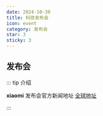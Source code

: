 ```yaml
---
date: 2024-10-30
title: 科技发布会
icon: event
category: 发布会
star: 3
sticky: 3
---
```


## 发布会

::: tip 介绍

**xiaomi** 发布会官方新闻地址 [全球地址](https://www.mi.com/global/discover)

:::

<!-- markdownlint-disable MD033 -->

<div class="catalog-display-container">
  <Catalog base='/launch-event/' />
</div>

<!-- markdownlint-enable MD033 -->

